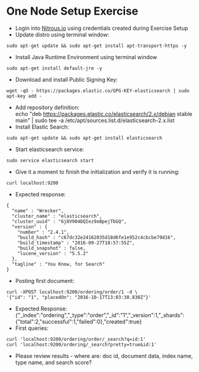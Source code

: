 # One Node Setup Exercise #

* Login into <a href="https://www.nitrous.io/app/#/login" target="_blank">Nitrous.io<a> using credentials created during Exercise Setup
* Update distro using terminal window:
```
sudo apt-get update && sudo apt-get install apt-transport-https -y
```
* Install Java Runtime Environment using terminal window
```
sudo apt-get install default-jre -y
```
* Download and install Public Signing Key:
```
wget -qO - https://packages.elastic.co/GPG-KEY-elasticsearch | sudo apt-key add -
```
* Add repository definition:  
echo "deb https://packages.elastic.co/elasticsearch/2.x/debian stable main" | sudo tee -a /etc/apt/sources.list.d/elasticsearch-2.x.list
* Install Elastic Search:
```
sudo apt-get update && sudo apt-get install elasticsearch
```
* Start elasticsearch service:
```
sudo service elasticsearch start
```
* Give it a moment to finish the initialization and verify it is running:
```
curl localhost:9200
```
* Expected response:
```
{
  "name" : "Wrecker",
  "cluster_name" : "elasticsearch",
  "cluster_uuid" : "6j8V904DQIez9oBpejTbGQ",
  "version" : {
    "number" : "2.4.1",
    "build_hash" : "c67dc32e24162035d18d6fe1e952c4cbcbe79d16",
    "build_timestamp" : "2016-09-27T18:57:55Z",
    "build_snapshot" : false,
    "lucene_version" : "5.5.2"
  },
  "tagline" : "You Know, for Search"
}
```
* Posting first document:
```
curl -XPOST localhost:9200/ordering/order/1 -d \ 
'{"id": "1", "placedOn": "2016-10-17T13:03:30.830Z"}'
```
* Expected Response:  
{"_index":"ordering","_type":"order","_id":"1","_version":1,"_shards":{"total":2,"successful":1,"failed":0},"created":true}
* First queries:
```
curl 'localhost:9200/ordering/order/_search?q=id:1'
curl 'localhost:9200/ordering/_search?pretty=true&id:1'
```
* Please review results - where are: doc id, document data, index name, type name, and search score? 
